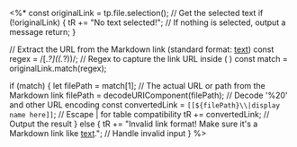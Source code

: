 <%*
const originalLink = tp.file.selection(); // Get the selected text
if (!originalLink) {
    tR += "No text selected!"; // If nothing is selected, output a message
    return;
}

// Extract the URL from the Markdown link (standard format: [text](url))
const regex = /\[.*?\]\((.*?)\)/; // Regex to capture the link URL inside ( )
const match = originalLink.match(regex);

if (match) {
    let filePath = match[1]; // The actual URL or path from the Markdown link
    filePath = decodeURIComponent(filePath); // Decode '%20' and other URL encoding
    const convertedLink = `[[${filePath}\\|display name here]]`; // Escape | for table compatibility
    tR += convertedLink; // Output the result
} else {
    tR += "Invalid link format! Make sure it's a Markdown link like [text](url)."; // Handle invalid input
}
%>
